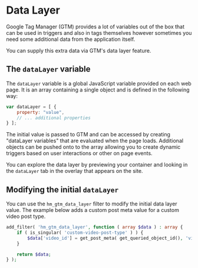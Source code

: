 # Data Layer

Google Tag Manager (GTM) provides a lot of variables out of the box that can be used in triggers and also in tags themselves however sometimes you need some additional data from the application itself.

You can supply this extra data via GTM's data layer feature.

## The `dataLayer` variable

The `dataLayer` variable is a global JavaScript variable provided on each web page. It is an array containing a single object and is defined in the following way:

```js
var dataLayer = [ {
	property: "value",
	// ... additional properties
} ];
```

The initial value is passed to GTM and can be accessed by creating "dataLayer variables" that are evaluated when the page loads. Additional objects can be pushed onto to the array allowing you to create dynamic triggers based on user interactions or other on page events.

You can explore the data layer by previewing your container and looking in the `dataLayer` tab in the overlay that appears on the site.

## Modifying the initial `dataLayer`

You can use the `hm_gtm_data_layer` filter to modify the initial data layer value. The example below adds a custom post meta value for a custom video post type.

```php
add_filter( 'hm_gtm_data_layer', function ( array $data ) : array {
	if ( is_singular( 'custom-video-post-type' ) ) {
		$data['video_id'] = get_post_meta( get_queried_object_id(), 'video_id', true );
	}

	return $data;
} );
```
